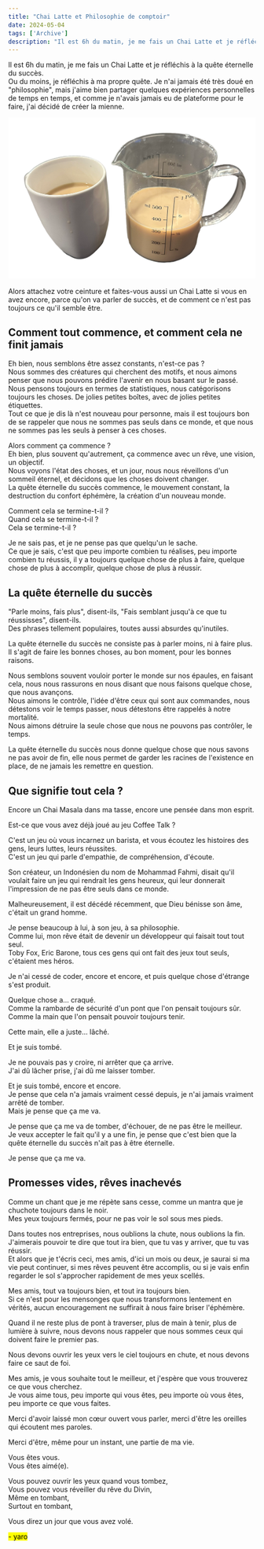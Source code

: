 ```yaml
---
title: "Chai Latte et Philosophie de comptoir"
date: 2024-05-04
tags: ['Archive']
description: "Il est 6h du matin, je me fais un Chai Latte et je réfléchis à la quête éternelle du succès."
---
```


Il est 6h du matin, je me fais un Chai Latte et je réfléchis à la quête éternelle du succès.  
Ou du moins, je réfléchis à ma propre quête. Je n'ai jamais été très doué en "philosophie", mais j'aime bien partager quelques expériences personnelles de temps en temps, et comme je n'avais jamais eu de plateforme pour le faire, j'ai décidé de créer la mienne.

![](chai.png)

Alors attachez votre ceinture et faites-vous aussi un Chai Latte si vous en avez encore, parce qu'on va parler de succès, et de comment ce n'est pas toujours ce qu'il semble être.

## Comment tout commence, et comment cela ne finit jamais

Eh bien, nous semblons être assez constants, n'est-ce pas ?  
Nous sommes des créatures qui cherchent des motifs, et nous aimons penser que nous pouvons prédire l'avenir en nous basant sur le passé.  
Nous pensons toujours en termes de statistiques, nous catégorisons toujours les choses. De jolies petites boîtes, avec de jolies petites étiquettes.  
Tout ce que je dis là n'est nouveau pour personne, mais il est toujours bon de se rappeler que nous ne sommes pas seuls dans ce monde, et que nous ne sommes pas les seuls à penser à ces choses.

Alors comment ça commence ?  
Eh bien, plus souvent qu'autrement, ça commence avec un rêve, une vision, un objectif.  
Nous voyons l'état des choses, et un jour, nous nous réveillons d'un sommeil éternel, et décidons que les choses doivent changer.  
La quête éternelle du succès commence, le mouvement constant, la destruction du confort éphémère, la création d'un nouveau monde.

Comment cela se termine-t-il ?  
Quand cela se termine-t-il ?  
Cela se termine-t-il ?

Je ne sais pas, et je ne pense pas que quelqu'un le sache.  
Ce que je sais, c'est que peu importe combien tu réalises, peu importe combien tu réussis, il y a toujours quelque chose de plus à faire, quelque chose de plus à accomplir, quelque chose de plus à réussir.

## La quête éternelle du succès

"Parle moins, fais plus", disent-ils, "Fais semblant jusqu'à ce que tu réussisses", disent-ils.  
Des phrases tellement populaires, toutes aussi absurdes qu'inutiles.

La quête éternelle du succès ne consiste pas à parler moins, ni à faire plus.  
Il s'agit de faire les bonnes choses, au bon moment, pour les bonnes raisons.

Nous semblons souvent vouloir porter le monde sur nos épaules, en faisant cela, nous nous rassurons en nous disant que nous faisons quelque chose, que nous avançons.  
Nous aimons le contrôle, l'idée d'être ceux qui sont aux commandes, nous détestons voir le temps passer, nous détestons être rappelés à notre mortalité.  
Nous aimons détruire la seule chose que nous ne pouvons pas contrôler, le temps.

La quête éternelle du succès nous donne quelque chose que nous savons ne pas avoir de fin, elle nous permet de garder les racines de l'existence en place, de ne jamais les remettre en question.

## Que signifie tout cela ?

Encore un Chai Masala dans ma tasse, encore une pensée dans mon esprit.

Est-ce que vous avez déjà joué au jeu Coffee Talk ?

C'est un jeu où vous incarnez un barista, et vous écoutez les histoires des gens, leurs luttes, leurs réussites.  
C'est un jeu qui parle d'empathie, de compréhension, d'écoute.

Son créateur, un Indonésien du nom de Mohammad Fahmi, disait qu'il voulait faire un jeu qui rendrait les gens heureux, qui leur donnerait l'impression de ne pas être seuls dans ce monde.

Malheureusement, il est décédé récemment, que Dieu bénisse son âme, c'était un grand homme.

Je pense beaucoup à lui, à son jeu, à sa philosophie.  
Comme lui, mon rêve était de devenir un développeur qui faisait tout tout seul.  
Toby Fox, Eric Barone, tous ces gens qui ont fait des jeux tout seuls, c'étaient mes héros.

Je n'ai cessé de coder, encore et encore, et puis quelque chose d'étrange s'est produit.

Quelque chose a... craqué.  
Comme la rambarde de sécurité d'un pont que l'on pensait toujours sûr.  
Comme la main que l'on pensait pouvoir toujours tenir.

Cette main, elle a juste... lâché.

Et je suis tombé.

Je ne pouvais pas y croire, ni arrêter que ça arrive.  
J'ai dû lâcher prise, j'ai dû me laisser tomber.

Et je suis tombé, encore et encore.  
Je pense que cela n'a jamais vraiment cessé depuis, je n'ai jamais vraiment arrêté de tomber.  
Mais je pense que ça me va.

Je pense que ça me va de tomber, d'échouer, de ne pas être le meilleur.  
Je veux accepter le fait qu'il y a une fin, je pense que c'est bien que la quête éternelle du succès n'ait pas à être éternelle.

Je pense que ça me va.

## Promesses vides, rêves inachevés

Comme un chant que je me répète sans cesse, comme un mantra que je chuchote toujours dans le noir.  
Mes yeux toujours fermés, pour ne pas voir le sol sous mes pieds.

Dans toutes nos entreprises, nous oublions la chute, nous oublions la fin.  
J'aimerais pouvoir te dire que tout ira bien, que tu vas y arriver, que tu vas réussir.  
Et alors que je t'écris ceci, mes amis, d'ici un mois ou deux, je saurai si ma vie peut continuer, si mes rêves peuvent être accomplis, ou si je vais enfin regarder le sol s'approcher rapidement de mes yeux scellés.

Mes amis, tout va toujours bien, et tout ira toujours bien.  
Si ce n'est pour les mensonges que nous transformons lentement en vérités, aucun encouragement ne suffirait à nous faire briser l'éphémère.

Quand il ne reste plus de pont à traverser, plus de main à tenir, plus de lumière à suivre, nous devons nous rappeler que nous sommes ceux qui doivent faire le premier pas.

Nous devons ouvrir les yeux vers le ciel toujours en chute, et nous devons faire ce saut de foi.

Mes amis, je vous souhaite tout le meilleur, et j'espère que vous trouverez ce que vous cherchez.  
Je vous aime tous, peu importe qui vous êtes, peu importe où vous êtes, peu importe ce que vous faites.

Merci d'avoir laissé mon cœur ouvert vous parler, merci d'être les oreilles qui écoutent mes paroles.

Merci d'être, même pour un instant, une partie de ma vie.

Vous êtes vous.  
Vous êtes aimé(e).

Vous pouvez ouvrir les yeux quand vous tombez,  
Vous pouvez vous réveiller du rêve du Divin,  
Même en tombant,  
Surtout en tombant,

Vous direz un jour que vous avez volé.

<mark>- yaro</mark>
